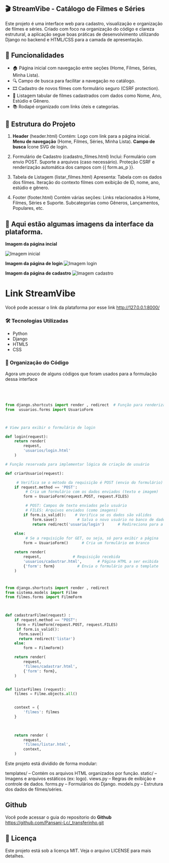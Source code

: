 ## 🎬 StreamVibe - Catálogo de Filmes e Séries

Este projeto é uma interface web para cadastro, visualização e organização de filmes e séries. Criado com foco na organização do código e clareza estrutural, a aplicação segue boas práticas de desenvolvimento utilizando Django no backend e HTML/CSS para a camada de apresentação.



##  🧩 Funcionalidades
- 🏠 Página inicial com navegação entre seções (Home, Filmes, Séries, Minha Lista).
- 🔍 Campo de busca para facilitar a navegação no catálogo.
- 🎞️ Cadastro de novos filmes com formulário seguro (CSRF protection). 
- 📄 Listagem tabular de filmes cadastrados com dados como Nome, Ano, Estúdio e Gênero.
- 📚 Rodapé organizado com links úteis e categorias.





## 📁 Estrutura do Projeto

1. **Header** (header.html) Contém: Logo com link para a página inicial. **Menu de navegação** (Home, Filmes, Séries, Minha Lista). **Campo de busca** Ícone SVG de login.

2. Formulário de Cadastro (cadastro_filmes.html) Inclui: Formulário com envio POST. Suporte a arquivos (caso necessário). Proteção CSRF e renderização automática dos campos com {{ form.as_p }}.

3. Tabela de Listagem (listar_filmes.html) Apresenta: Tabela com os dados dos filmes. Iteração do contexto filmes com exibição de ID, nome, ano, estúdio e gênero.

4. Footer (footer.html) Contém várias seções: Links relacionados à Home, Filmes, Séries e Suporte. Subcategorias como Gêneros, Lançamentos, Populares, etc.


## 📸 Aqui estão algumas imagens da interface da plataforma.
**Imagem da página incial**

![Imagem inicial](Captura%20de%20tela%202025-05-29%20134219.png)



**Imagem da página de login**
![Imagem login](/Captura%20de%20tela%202025-05-29%20134333.png)


**Imagem da página de cadastro**
![Imagem cadastro](/Captura%20de%20tela%202025-05-29%20134411.png)

# Link StreamVibe 
Você pode acessar o link da plataforma por esse link 
 <http://127.0.0.1:8000/>


### 🛠️ Tecnologias Utilizadas
- Python
- Django
- HTML5
- CSS






###  📌 Organização do Código
 Agora um pouco de alguns códigos que foram usados para a formulação dessa interface
#
```python


from django.shortcuts import render , redirect  # Função para renderizar templates HTML
from  usuarios.forms import UsuarioForm



# View para exibir o formulário de login

def login(request):
    return render(
        request, 
        'usuarios/login.html'
    )

# Função reservada para implementar lógica de criação de usuário

def criarUsuario(request):

     # Verifica se o método da requisição é POST (envio do formulário)
    if request.method == 'POST':
         # Cria um formulário com os dados enviados (texto e imagem)
        form = UsuarioForm(request.POST, request.FILES)

         # POST: Campos de texto enviados pelo usuário
         # FILES: Arquivos enviados (como imagens)
        if form.is_valid():    # Verifica se os dados são válidos
            form.save()         # Salva o novo usuário no banco de dados
            return redirect('usuario/login')      # Redireciona para a tela de login após o cadastro
        
    else:
         # Se a requisição for GET, ou seja, só para exibir a página
        form = UsuarioForm()      # Cria um formulário em branco

    return render(
        request,              # Requisição recebida
        'usuarios/cadastrar.html',       # Página HTML a ser exibida
        {'form': form}          # Envia o formulário para o template
    )

```
#
```python
from django.shortcuts import render , redirect
from sistema.models import Filme
from filmes.forms import FilmeForm


 
def cadastrarFilme(request) :
    if request.method == "POST":
     form = FilmeForm(request.POST, request.FILES)
     if form.is_valid():
      form.save()
      return redirect('listar')
    else:
        form = FilmeForm()

    return render(
        request,
        'filmes/cadastrar.html',
        {'form': form},
    )


def listarFilmes (request):
    filmes = Filme.objects.all() 


    context = {
        'filmes': filmes 
    } 

    
    
    return render (
        request, 
        'filmes/listar.html',
        context, 
    )
```






























Este projeto está dividido de forma modular:

templates/ – Contém os arquivos HTML organizados por função. static/ – Imagens e arquivos estáticos (ex: logo). views.py – Regras de exibição e controle de dados. forms.py – Formulários do Django. models.py – Estrutura dos dados de filmes/séries.


## Github
 Você pode acessar o guia do repositorio do **Github** 
<https://github.com/Pansani-Lc/_transferinho.git>

## 📄 Licença
Este projeto está sob a licença MIT. Veja o arquivo LICENSE para mais detalhes.
